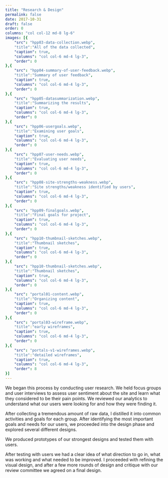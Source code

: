 ```yaml
---
title: "Research & Design"
permalink: false
date: 2017-10-31
draft: false
order: 0
columns: "col col-12 md-8 lg-6"
images: [{
    "src": "hpp03-data-collection.webp",
    "title":"All of the data collected",
    "caption": true,
    "columns": "col col-6 md-4 lg-3",
    "order": 0
},{
    "src": "hpp04-summary-of-user-feedback.webp",
    "title":"Summary of user feedback",
    "caption": true,
    "columns": "col col-6 md-4 lg-3",
    "order": 0
},{
    "src": "hpp05-datasummarization.webp",
    "title":"Summarizing the results",
    "caption": true,
    "columns": "col col-6 md-4 lg-3",
    "order": 0
},{
    "src": "hpp06-usergoals.webp",
    "title":"Examining user goals",
    "caption": true,
    "columns": "col col-6 md-4 lg-3",
    "order": 0
},{
    "src": "hpp07-user-needs.webp",
    "title":"Evaluating user needs",
    "caption": true,
    "columns": "col col-6 md-4 lg-3",
    "order": 0
},{
    "src": "hpp08-site-strengths-weakness.webp",
    "title":"Site strengths/weakness identified by users",
    "caption": true,
    "columns": "col col-6 md-4 lg-3",
    "order": 0
},{
    "src": "hpp09-finalgoals.webp",
    "title":"Final goals for project",
    "caption": true,
    "columns": "col col-6 md-4 lg-3",
    "order": 0
},{
    "src": "hpp10-thumbnail-sketches.webp",
    "title":"Thumbnail sketches",
    "caption": true,
    "columns": "col col-6 md-4 lg-3",
    "order": 0
},{
    "src": "hpp10-thumbnail-sketches.webp",
    "title":"Thumbnail sketches",
    "caption": true,
    "columns": "col col-6 md-4 lg-3",
    "order": 0
},{
    "src": "portal01-content.webp",
    "title":"Organizing content",
    "caption": true,
    "columns": "col col-6 md-4 lg-3",
    "order": 0
},{
    "src": "portal03-wireframe.webp",
    "title":"early wireframes",
    "caption": true,
    "columns": "col col-6 md-4 lg-3",
    "order": 0
},{
    "src": "portals-v1-wireframes.webp",
    "title":"detailed wireframes",
    "caption": true,
    "columns": "col col-6 md-4 lg-3",
    "order": 8
}]
---
```

We began this process by conducting user research. We held focus groups and user interviews to assess user sentiment about the site and learn what they considered to be their pain points. We reviewed our analytics to understand what our users were looking for and how they were finding it. 

After collecting a tremendous amount of raw data, I distilled it into common activities and goals for each group. After identifying the most important goals and needs for our users, we proceeded into the design phase and explored several different designs.

We produced prototypes of our strongest designs and tested them with users. 

After testing with users we had a clear idea of what direction to go in, what was working and what needed to be improved. I proceeded with refining the visual design, and after a few more rounds of design and critique with our review committee we agreed on a final design. 


